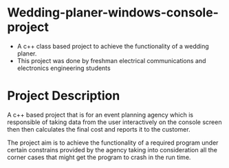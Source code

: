 # Wedding-planer-windows-console-project
- A c++ class based project to achieve the functionality of a wedding planer.
- This project was done by freshman electrical communications and electronics engineering students

# Project Description
A c++ based project that is for an event planning agency which is responsible of taking data from the user interactively on the console screen then then calculates the final cost and reports it to the customer.

The project aim is to achieve the functionality of a required program under certain constrains provided by the agency taking into consideration all the corner cases that might get the program to crash in the run time.
